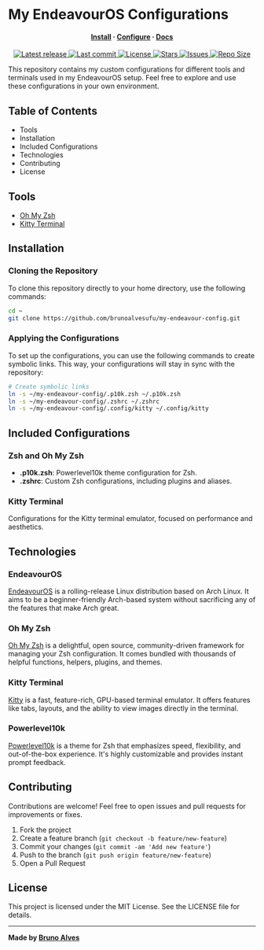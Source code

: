 # My EndeavourOS Configurations

<h4 align="center">
  <a href="#installation">Install</a>
  ·
  <a href="#included-configurations">Configure</a>
  ·
  <a href="#technologies">Docs</a>
</h4>

<div align="center"><p>
    <a href="https://github.com/brunoalvesufu/my-endeavour-config/releases/latest">
      <img alt="Latest release" src="https://img.shields.io/github/v/release/brunoalvesufu/my-endeavour-config?style=for-the-badge&logo=starship&color=C9CBFF&logoColor=D9E0EE&labelColor=302D41&include_prerelease&sort=semver" />
    </a>
    <a href="https://github.com/brunoalvesufu/my-endeavour-config/pulse">
      <img alt="Last commit" src="https://img.shields.io/github/last-commit/brunoalvesufu/my-endeavour-config?style=for-the-badge&logo=starship&color=8bd5ca&logoColor=D9E0EE&labelColor=302D41"/>
    </a>
    <a href="https://github.com/brunoalvesufu/my-endeavour-config/blob/main/LICENSE">
      <img alt="License" src="https://img.shields.io/github/license/brunoalvesufu/my-endeavour-config?style=for-the-badge&logo=starship&color=ee999f&logoColor=D9E0EE&labelColor=302D41" />
    </a>
    <a href="https://github.com/brunoalvesufu/my-endeavour-config/stargazers">
      <img alt="Stars" src="https://img.shields.io/github/stars/brunoalvesufu/my-endeavour-config?style=for-the-badge&logo=starship&color=c69ff5&logoColor=D9E0EE&labelColor=302D41" />
    </a>
    <a href="https://github.com/brunoalvesufu/my-endeavour-config/issues">
      <img alt="Issues" src="https://img.shields.io/github/issues/brunoalvesufu/my-endeavour-config?style=for-the-badge&logo=bilibili&color=F5E0DC&logoColor=D9E0EE&labelColor=302D41" />
    </a>
    <a href="https://github.com/brunoalvesufu/my-endeavour-config">
      <img alt="Repo Size" src="https://img.shields.io/github/repo-size/brunoalvesufu/my-endeavour-config?color=%23DDB6F2&label=SIZE&logo=codesandbox&style=for-the-badge&logoColor=D9E0EE&labelColor=302D41" />
    </a>
</p></div>

This repository contains my custom configurations for different tools and terminals used in my EndeavourOS setup. Feel free to explore and use these configurations in your own environment.

## Table of Contents

- Tools
- Installation
- Included Configurations
- Technologies
- Contributing
- License

## Tools

- [Oh My Zsh](https://ohmyz.sh/)
- [Kitty Terminal](https://sw.kovidgoyal.net/kitty/)

## Installation

### Cloning the Repository

To clone this repository directly to your home directory, use the following commands:

```bash
cd ~
git clone https://github.com/brunoalvesufu/my-endeavour-config.git
```

### Applying the Configurations

To set up the configurations, you can use the following commands to create symbolic links. This way, your configurations will stay in sync with the repository:

```bash
# Create symbolic links
ln -s ~/my-endeavour-config/.p10k.zsh ~/.p10k.zsh
ln -s ~/my-endeavour-config/.zshrc ~/.zshrc
ln -s ~/my-endeavour-config/.config/kitty ~/.config/kitty
```

## Included Configurations

### Zsh and Oh My Zsh

- **.p10k.zsh**: Powerlevel10k theme configuration for Zsh.
- **.zshrc**: Custom Zsh configurations, including plugins and aliases.

### Kitty Terminal

Configurations for the Kitty terminal emulator, focused on performance and aesthetics.

## Technologies

### EndeavourOS
[EndeavourOS](https://endeavouros.com/) is a rolling-release Linux distribution based on Arch Linux. It aims to be a beginner-friendly Arch-based system without sacrificing any of the features that make Arch great.

### Oh My Zsh
[Oh My Zsh](https://ohmyz.sh/) is a delightful, open source, community-driven framework for managing your Zsh configuration. It comes bundled with thousands of helpful functions, helpers, plugins, and themes.

### Kitty Terminal
[Kitty](https://sw.kovidgoyal.net/kitty/) is a fast, feature-rich, GPU-based terminal emulator. It offers features like tabs, layouts, and the ability to view images directly in the terminal.

### Powerlevel10k
[Powerlevel10k](https://github.com/romkatv/powerlevel10k) is a theme for Zsh that emphasizes speed, flexibility, and out-of-the-box experience. It's highly customizable and provides instant prompt feedback.

## Contributing

Contributions are welcome! Feel free to open issues and pull requests for improvements or fixes.

1. Fork the project
2. Create a feature branch (`git checkout -b feature/new-feature`)
3. Commit your changes (`git commit -am 'Add new feature'`)
4. Push to the branch (`git push origin feature/new-feature`)
5. Open a Pull Request

## License

This project is licensed under the MIT License. See the LICENSE file for details.

---

**Made by [Bruno Alves](https://github.com/brunoalvesufu)**
